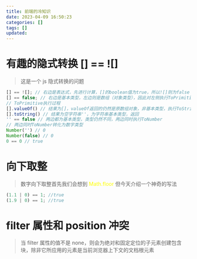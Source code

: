 ```yaml
---
title: 前端的冷知识
date: 2023-04-09 16:50:23
categories: []
tags: []
updated:
---
```


# 有趣的隐式转换 [] == ![]

> 这是一个 js 隐式转换的问题

```javascript
[] == ![]; // 右边是表达式，先进行计算，[]的boolean值为true，所以![]则为false
[] == false; // 右边是基本类型，左边则是数组（对象类型），因此对左侧执行ToPrimitive
// ToPrimitive执行过程
[].valueOf() // 结果为[]，valueOf返回的仍然是原数组对象，非基本类型，执行ToString
[].toString() // 结果为空字符串''，为字符串基本类型，返回
'' == false // 两边都为基本类型，类型仍然不同，两边同时执行ToNumber
// 两边同时ToNumber转化为数字类型
Number('') // 0
Number(false) // 0
0 == 0 // true
```

# 向下取整

> 数字向下取整首先我们会想到 <font color="#ffff00">Math.floor</font> 但今天介绍一个神奇的写法

```javascript
(1.1 | 0) == 1; //true
(1.9 | 0) == 1; //true
```

# filter 属性和 position 冲突

> 当 filter 属性的值不是 none，则会为绝对和固定定位的子元素创建包含块，除非它所应用的元素是当前浏览器上下文的文档根元素

